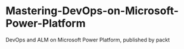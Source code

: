 # Mastering-DevOps-on-Microsoft-Power-Platform
DevOps and ALM on Microsoft Power Platform, published by packt
